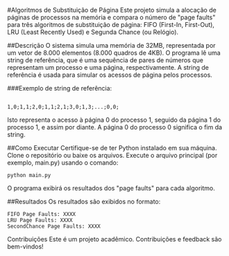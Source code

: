 #Algoritmos de Substituição de Página
Este projeto simula a alocação de páginas de processos na memória e compara o número de "page faults" para três algoritmos de substituição de página: FIFO (First-In, First-Out), LRU (Least Recently Used) e Segunda Chance (ou Relógio).

##Descrição
O sistema simula uma memória de 32MB, representada por um vetor de 8.000 elementos (8.000 quadros de 4KB). O programa lê uma string de referência, que é uma sequência de pares de números que representam um processo e uma página, respectivamente. A string de referência é usada para simular os acessos de página pelos processos.

###Exemplo de string de referência:

```

1,0;1,1;2,0;1,1;2,1;3,0;1,3;...;0,0;

```

Isto representa o acesso à página 0 do processo 1, seguido da página 1 do processo 1, e assim por diante. A página 0 do processo 0 significa o fim da string.

##Como Executar
Certifique-se de ter Python instalado em sua máquina.
Clone o repositório ou baixe os arquivos.
Execute o arquivo principal (por exemplo, main.py) usando o comando:

```
python main.py

```

O programa exibirá os resultados dos "page faults" para cada algoritmo.


##Resultados
Os resultados são exibidos no formato:

```
FIFO Page Faults: XXXX
LRU Page Faults: XXXX
SecondChance Page Faults: XXXX

```

Contribuições
Este é um projeto acadêmico. Contribuições e feedback são bem-vindos!